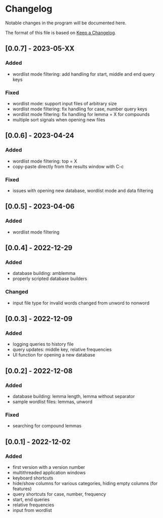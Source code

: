 # Changelog

Notable changes in the program will be documented here.

The format of this file is based on [Keep a Changelog](https://keepachangelog.com/en/1.0.0/).

## [0.0.7] - 2023-05-XX

### Added

- wordlist mode filtering: add handling for start, middle and end query keys

### Fixed

- wordlist mode: support input files of arbitrary size
- wordlist mode filtering: fix handling for case, number query keys
- wordlist mode filtering: fix handling for lemma = X for compounds
- multiple sort signals when opening new files

## [0.0.6] - 2023-04-24

### Added

- wordlist mode filtering: top = X
- copy-paste directly from the results window with C-c

### Fixed

- issues with opening new database, wordlist mode and data filtering

## [0.0.5] - 2023-04-06

### Added

- wordlist mode filtering

## [0.0.4] - 2022-12-29

### Added

- database building: amblemma
- properly scripted database builders

### Changed

- input file type for invalid words changed from unword to nonword

## [0.0.3] - 2022-12-09

### Added

- logging queries to history file
- query updates: middle key, relative frequencies
- UI function for opening a new database

## [0.0.2] - 2022-12-08

### Added

- database building: lemma length, lemma without separator
- sample wordlist files: lemmas, unword

### Fixed

- searching for compound lemmas

## [0.0.1] - 2022-12-02

### Added

- first version with a version number
- multithreaded application windows
- keyboard shortcuts
- hide/show columns for various categories, hiding empty columns (for features)
- query shortcuts for case, number, frequency
- start, end queries
- relative frequencies
- input from wordlist
